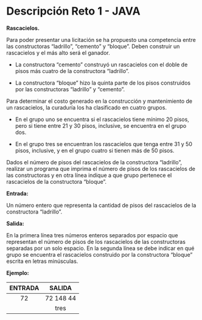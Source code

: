 # Descripción Reto 1 - JAVA

**Rascacielos.**

Para poder presentar una licitación se ha propuesto una competencia entre las constructoras “ladrillo”, “cemento” y “bloque”.  Deben construir un rascacielos y el más alto será el ganador.  

- La constructora “cemento” construyó un rascacielos con el doble de pisos más cuatro de la constructora “ladrillo”. 

- La constructora “bloque” hizo la quinta parte de los pisos construidos por las constructoras “ladrillo” y “cemento”.

Para determinar el costo generado en la construcción y mantenimiento de un rascacielos, la curaduría los ha clasificado en cuatro grupos. 

- En el grupo uno se encuentra si el rascacielos tiene mínimo 20 pisos, pero si tiene entre 21 y 30 pisos, inclusive, se encuentra en el grupo dos. 

- En el grupo tres se encuentran los rascacielos que tenga entre 31 y 50 pisos, inclusive, y en el grupo cuatro si tienen más de 50 pisos. 

Dados el número de pisos del rascacielos de la constructora “ladrillo”, realizar un programa que imprima el número de pisos de los rascacielos de las constructoras y en otra línea indique a que grupo pertenece el rascacielos de la constructora “bloque”.

**Entrada:**

Un número entero que representa la cantidad de pisos del rascacielos de la constructora “ladrillo”.

**Salida:**

En la primera línea tres números enteros separados por espacio que representan el número de pisos de los rascacielos de las constructoras separadas por un solo espacio. En la segunda línea se debe indicar en qué grupo se encuentra el rascacielos construido por la constructora “bloque” escrita en letras minúsculas.

**Ejemplo:**

| ENTRADA      | SALIDA |
|:---------:|:-----:|
| 72  | 72 148 44 |
|      |  tres  |


